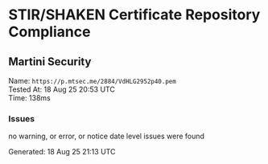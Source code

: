 # STIR/SHAKEN Certificate Repository Compliance

## Martini Security

Name: `https://p.mtsec.me/2884/VdHLG2952p40.pem`\
Tested At: 18 Aug 25 20:53 UTC\
Time: 138ms

### Issues

no warning, or error, or notice date level issues were found

Generated: 18 Aug 25 21:13 UTC